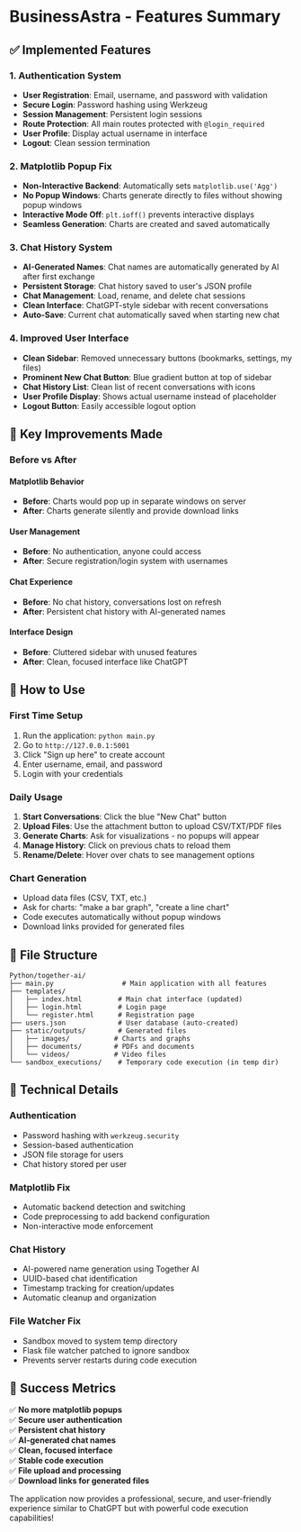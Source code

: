 # BusinessAstra - Features Summary

## ✅ **Implemented Features**

### 1. **Authentication System**
- **User Registration**: Email, username, and password with validation
- **Secure Login**: Password hashing using Werkzeug
- **Session Management**: Persistent login sessions
- **Route Protection**: All main routes protected with `@login_required`
- **User Profile**: Display actual username in interface
- **Logout**: Clean session termination

### 2. **Matplotlib Popup Fix**
- **Non-Interactive Backend**: Automatically sets `matplotlib.use('Agg')`
- **No Popup Windows**: Charts generate directly to files without showing popup windows
- **Interactive Mode Off**: `plt.ioff()` prevents interactive displays
- **Seamless Generation**: Charts are created and saved automatically

### 3. **Chat History System**
- **AI-Generated Names**: Chat names are automatically generated by AI after first exchange
- **Persistent Storage**: Chat history saved to user's JSON profile
- **Chat Management**: Load, rename, and delete chat sessions
- **Clean Interface**: ChatGPT-style sidebar with recent conversations
- **Auto-Save**: Current chat automatically saved when starting new chat

### 4. **Improved User Interface**
- **Clean Sidebar**: Removed unnecessary buttons (bookmarks, settings, my files)
- **Prominent New Chat Button**: Blue gradient button at top of sidebar
- **Chat History List**: Clean list of recent conversations with icons
- **User Profile Display**: Shows actual username instead of placeholder
- **Logout Button**: Easily accessible logout option

## 🎯 **Key Improvements Made**

### **Before vs After**

#### **Matplotlib Behavior**
- **Before**: Charts would pop up in separate windows on server
- **After**: Charts generate silently and provide download links

#### **User Management**
- **Before**: No authentication, anyone could access
- **After**: Secure registration/login system with usernames

#### **Chat Experience**
- **Before**: No chat history, conversations lost on refresh
- **After**: Persistent chat history with AI-generated names

#### **Interface Design**
- **Before**: Cluttered sidebar with unused features
- **After**: Clean, focused interface like ChatGPT

## 🚀 **How to Use**

### **First Time Setup**
1. Run the application: `python main.py`
2. Go to `http://127.0.0.1:5001`
3. Click "Sign up here" to create account
4. Enter username, email, and password
5. Login with your credentials

### **Daily Usage**
1. **Start Conversations**: Click the blue "New Chat" button
2. **Upload Files**: Use the attachment button to upload CSV/TXT/PDF files
3. **Generate Charts**: Ask for visualizations - no popups will appear
4. **Manage History**: Click on previous chats to reload them
5. **Rename/Delete**: Hover over chats to see management options

### **Chart Generation**
- Upload data files (CSV, TXT, etc.)
- Ask for charts: "make a bar graph", "create a line chart"
- Code executes automatically without popup windows
- Download links provided for generated files

## 📁 **File Structure**

```
Python/together-ai/
├── main.py                 # Main application with all features
├── templates/
│   ├── index.html         # Main chat interface (updated)
│   ├── login.html         # Login page
│   └── register.html      # Registration page
├── users.json             # User database (auto-created)
├── static/outputs/        # Generated files
│   ├── images/           # Charts and graphs
│   ├── documents/        # PDFs and documents
│   └── videos/           # Video files
└── sandbox_executions/    # Temporary code execution (in temp dir)
```

## 🔧 **Technical Details**

### **Authentication**
- Password hashing with `werkzeug.security`
- Session-based authentication
- JSON file storage for users
- Chat history stored per user

### **Matplotlib Fix**
- Automatic backend detection and switching
- Code preprocessing to add backend configuration
- Non-interactive mode enforcement

### **Chat History**
- AI-powered name generation using Together AI
- UUID-based chat identification
- Timestamp tracking for creation/updates
- Automatic cleanup and organization

### **File Watcher Fix**
- Sandbox moved to system temp directory
- Flask file watcher patched to ignore sandbox
- Prevents server restarts during code execution

## 🎉 **Success Metrics**

✅ **No more matplotlib popups**  
✅ **Secure user authentication**  
✅ **Persistent chat history**  
✅ **AI-generated chat names**  
✅ **Clean, focused interface**  
✅ **Stable code execution**  
✅ **File upload and processing**  
✅ **Download links for generated files**  

The application now provides a professional, secure, and user-friendly experience similar to ChatGPT but with powerful code execution capabilities!